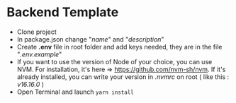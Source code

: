 # Backend Template

- Clone project
- In package.json change "_name_" and "_description_"
- Create **.env** file in root folder and add keys needed, they are in the file "_.env.example_"
- If you want to use the version of Node of your choice, you can use NVM. For installation, it's here => https://github.com/nvm-sh/nvm. If it's already installed, you can write your version in _.nvmrc_ on root ( like this : _v16.16.0_ )
- Open Terminal and launch `yarn install`
